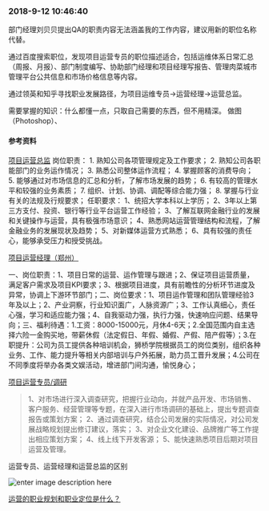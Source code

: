 ### 2018-9-12 10:46:40

部门经理刘贝贝提出QA的职责内容无法涵盖我的工作内容，建议用新的职位名称代替。

通过百度搜索职位，发现项目运营专员的职位描述适合，包括运维体系日常汇总（周报、月报）、部门制度编写、协助部门经理和项目经理写报告、管理肉菜城市管理平台公共信息和市场价格信息等内容。

通过领英和知乎寻找职业发展路径，为项目运维专员→运营经理→运营总监。

需要掌握的知识：什么都懂一点，只取自己需要的东西，但不用精深。
做图（Photoshop）、





#### 参考资料

[项目运营总监](http://zhaopin.baidu.com/szzw?id=http%3A%2F%2Fkg.baidu.com%2Fod%2F4002%2F2004461%2Fb22f44e9ccaefc40d5d15aa6e5478818&query=%E9%A1%B9%E7%9B%AE%E8%BF%90%E8%90%A5%E4%B8%93%E5%91%98&city=%E9%83%91%E5%B7%9E)
岗位职责： 1. 熟知公司各项管理规定及工作要求； 2. 熟知公司各职能部门的业务运作情况； 3. 熟悉公司整体运作流程； 4. 掌握顾客的消费导向； 5. 能够通过对市场信息的汇总和分析，了解市场发展的趋势； 6. 有较高的管理水平和较强的业务素质； 7. 组织、计划、协调、调配等综合能力强； 8. 掌握与行业有关的法规及行规要求； 任职要求： 1、统招大学本科以上学历； 2、3年以上第三方支付、投资、银行等行业平台运营工作经验； 3、了解互联网金融行业的发展和关键操作与运营，具有极强市场意识； 4、熟悉网站运营管理结构和流程，了解金融业务的发展现状及趋势； 5、对新媒体运营方式熟悉； 6、具有较强的责任心，能够承受压力和授受挑战。


[项目运营经理（郑州）](http://zhaopin.baidu.com/szzw?id=https%3A%2F%2Fjobs.51job.com%2Fzhengzhou%2F101192180.html%3Ffrom%3Dbaidualaddin&query=%E9%A1%B9%E7%9B%AE%E8%BF%90%E8%90%A5%E4%B8%93%E5%91%98&city=%E9%83%91%E5%B7%9E)

一、岗位职责：1、项目日常的运营、运作管理与跟进；2、保证项目运营质量，满足客户需求及项目KPI要求；3、根据项目进度，具有前瞻性的分析环节进度及异常，协调上下游环节部门；二、岗位要求：1、项目运作管理和团队管理经验3年及以上；2、产业洞察，行业知识面广，人脉资源广；3、工作认真细心，责任心强，学习和适应能力强；4、自我驱动力强，执行力强，快速响应问题、结果导向；三、福利待遇：1.工资：8000-15000元，月休4-6天；2.全国范围内自主选择六险一金购买地，带薪休假（法定假日、年假、婚假、产假、陪产假等）；3.在职提升：公司为员工提供各种培训机会，狮桥学院根据员工的岗位类别，组织各种业务、工作、能力提升等相关内部培训与户外拓展，助力员工晋升发展；4.公司在不同季度将举办各类文娱活动，增进部门间沟通，愉悦身心；

[项目运营专员/调研](http://zhaopin.baidu.com/szzw?id=http%3A%2F%2Fkg.baidu.com%2Fod%2F4002%2F2010293%2F51761a8e82b3ebacc7f8bf8e4a30ce91&query=%E9%A1%B9%E7%9B%AE%E8%BF%90%E8%90%A5%E4%B8%93%E5%91%98&city=%E9%83%91%E5%B7%9E)

>1、对市场进行深入调查研究，把握行业动向，并就产品开发、市场销售、客户服务、经营管理等专题，在深入进行市场调研的基础上，提出专题调查报告或策划方案； 2、通过调查研究，结合公司发展的实际情况，对公司发展战略规划提出修订建议，落实； 3、对企业文化建设、品牌推广等工作提出相应策划方案； 4、线上线下开发客源； 5、能快速熟悉项目后期对项目运营及管理。



运营专员、运营经理和运营总监的区别

![enter image description here](https://pic4.zhimg.com/80/v2-7df5b9ea1ff9d1d96a5988eb4f3a6bdf_hd.png)

[ 运营的职业规划和职业定位是什么？](https://www.zhihu.com/question/19912760#answer-455062)
<!--stackedit_data:
eyJoaXN0b3J5IjpbLTE2MDAwMTc2NTUsMTYwNjQ1Mjg0MF19
-->